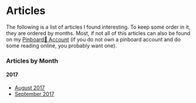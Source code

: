 # Articles
The following is a list of articles I found interesting. To keep some order in it, they are ordered by months.
Most, if not all of this articles can also be found on my [Pinboard📌 Account](https://pinboard.in/u:chrispop) (if you do not own a pinboard account and do some reading online, you probably want one).

### Articles by Month
#### 2017
* [August 2017](https://github.com/Plsr/stuff-i-like/blob/master/articles/August-2017.md)
* [September 2017](https://github.com/Plsr/stuff-i-like/blob/master/articles/September-2017.md)
